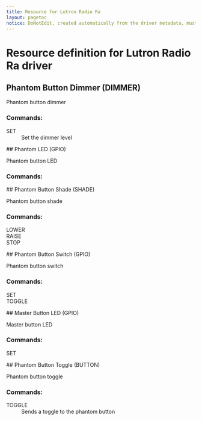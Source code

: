 ```yaml
---
title: Resource for Lutron Radio Ra
layout: pagetoc
notice: DoNotEdit, created automatically from the driver metadata, must be updated on the driver itself
---
```

# Resource definition for Lutron Radio Ra driver
## Phantom Button Dimmer (DIMMER)

Phantom button dimmer

### Commands: 

<dl>

<dt>SET</dt><dd>Set the dimmer level</dd>
</dl>
## Phantom LED (GPIO)

Phantom button LED

### Commands: 

<dl>

</dl>
## Phantom Button Shade (SHADE)

Phantom button shade

### Commands: 

<dl>

<dt>LOWER</dt><dd></dd>
<dt>RAISE</dt><dd></dd>
<dt>STOP</dt><dd></dd>
</dl>
## Phantom Button Switch (GPIO)

Phantom button switch

### Commands: 

<dl>

<dt>SET</dt><dd></dd>
<dt>TOGGLE</dt><dd></dd>
</dl>
## Master Button LED (GPIO)

Master button LED

### Commands: 

<dl>

<dt>SET</dt><dd></dd>
</dl>
## Phantom Button Toggle (BUTTON)

Phantom button toggle

### Commands: 

<dl>

<dt>TOGGLE</dt><dd>Sends a toggle to the phantom button</dd>
</dl>
